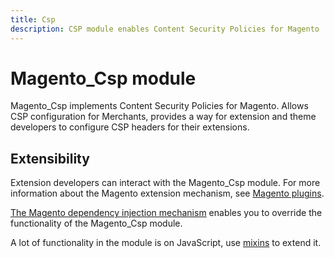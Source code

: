 ```yaml
---
title: Csp
description: CSP module enables Content Security Policies for Magento
---
```


# Magento_Csp module

Magento_Csp implements Content Security Policies for Magento. Allows CSP configuration for Merchants,
provides a way for extension and theme developers to configure CSP headers for their extensions.

## Extensibility

Extension developers can interact with the Magento_Csp module. For more information about the Magento extension mechanism, see [Magento plugins](https://developer.adobe.com/commerce/php/development/components/plugins/).

[The Magento dependency injection mechanism](https://developer.adobe.com/commerce/php/development/components/dependency-injection/) enables you to override the functionality of the Magento_Csp module.

A lot of functionality in the module is on JavaScript, use [mixins](https://developer.adobe.com/commerce/frontend-core/javascript/mixins/) to extend it.
